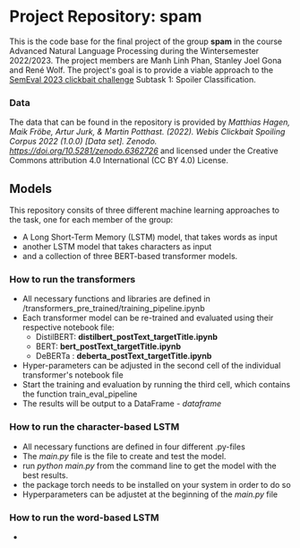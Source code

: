 # Project Repository: spam

This is the code base for the final project of the group **spam** in the course Advanced Natural Language Processing during the Wintersemester 2022/2023.  The project members are Manh Linh Phan, Stanley Joel Gona and René Wolf.
The project's goal is to provide a viable approach to the [SemEval 2023 clickbait challenge](https://pan.webis.de/semeval23/pan23-web/clickbait-challenge.html) Subtask 1: Spoiler Classification.

### Data
The data that can be found in the repository is provided by *Matthias Hagen, Maik Fröbe, Artur Jurk, & Martin Potthast. (2022). Webis Clickbait Spoiling Corpus 2022 (1.0.0) [Data set]. Zenodo. https://doi.org/10.5281/zenodo.6362726* and licensed under the Creative Commons attribution 4.0 International (CC BY 4.0) License.

## Models
This repository consits of three different machine learning approaches to the task, one for each member of the group:
- A Long Short-Term Memory (LSTM) model, that takes words as input
- another LSTM model that takes characters as input
- and a collection of three BERT-based transformer models.

### How to run the transformers
 - All necessary functions and libraries are defined in /transformers_pre_trained/training_pipeline.ipynb
 - Each transformer model can be re-trained and evaluated using their respective notebook file:
    + DistilBERT: **distilbert_postText_targetTitle.ipynb**
    + BERT: **bert_postText_targetTitle.ipynb**
    + DeBERTa : **deberta_postText_targetTitle.ipynb**
 - Hyper-parameters can be adjusted in the second cell of the individual transformer's notebook file
 - Start the training and evaluation by running the third cell, which contains the function train_eval_pipeline
 - The results will be output to a DataFrame - _dataframe_

### How to run the character-based LSTM
- All necessary functions are defined in four different .py-files
- The *main.py* file is the file to create and test the model.
- run *python main.py* from the command line to get the model with the best results.
- the package torch needs to be installed on your system in order to do so
- Hyperparameters can be adjustet at the beginning of the *main.py* file

### How to run the word-based LSTM
- 
